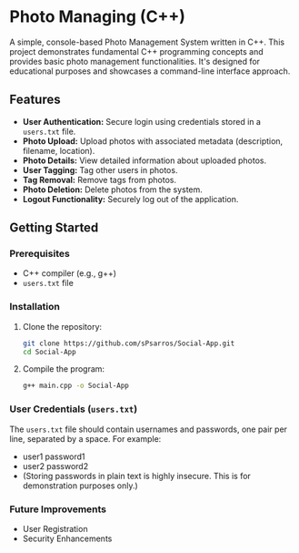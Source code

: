 # Photo Managing (C++)
A simple, console-based Photo Management System written in C++.  This project demonstrates fundamental C++ programming concepts and provides basic photo management functionalities. It's designed for educational purposes and showcases a command-line interface approach.

## Features

*   **User Authentication:**  Secure login using credentials stored in a `users.txt` file.
*   **Photo Upload:** Upload photos with associated metadata (description, filename, location).
*   **Photo Details:** View detailed information about uploaded photos.
*   **User Tagging:** Tag other users in photos.
*   **Tag Removal:** Remove tags from photos.
*   **Photo Deletion:** Delete photos from the system.
*   **Logout Functionality:** Securely log out of the application.

## Getting Started

### Prerequisites

*   C++ compiler (e.g., g++)
*   `users.txt` file

### Installation

1.  Clone the repository:
    ```bash
    git clone https://github.com/sPsarros/Social-App.git
    cd Social-App
    ```

2.  Compile the program:
    ```bash
    g++ main.cpp -o Social-App
    ```

### User Credentials (`users.txt`)

The `users.txt` file should contain usernames and passwords, one pair per line, separated by a space.  For example:
*    user1 password1
*    user2 password2
*    (Storing passwords in plain text is highly insecure.  This is for demonstration purposes only.)


### Future Improvements
*  User Registration
*  Security Enhancements
